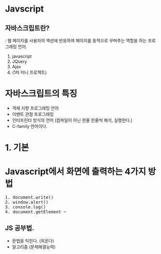 # Javscript
## 자바스크립트란?
: 웹 페이지를 사용자의 액션에 반응하여 페이지를 동적으로 꾸며주는 역할을 하는 프로그래밍 언어.

1) javascript
2) JQuery
3) Ajax
4) (1차 미니 프로젝트)

# 자바스크립트의 특징
  - 객체 지향 프로그래밍 언어
  - 이벤트 관점 프로그래밍
  - 인터프린터 방식의 언어 (컴파일이 아닌 한줄 한줄씩 해석, 실행한다.)
   - C-family 언어이다.

# 1. 기본

# Javascript에서 화면에 출력하는 4가지 방법
<pre>
1. document.write()
2. window.alert()
3. console.log()
4. document.getElement ~
</pre>

## JS 공부법.
 - 문법을 익힌다. (외운다)
 - 알고리즘 (문제해결능력)